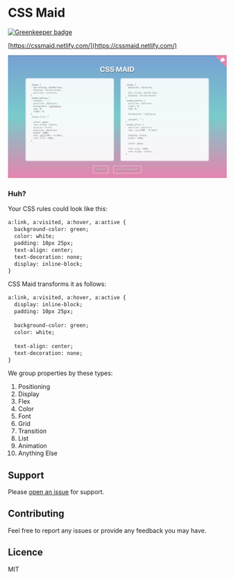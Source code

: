 # CSS Maid

[![Greenkeeper badge](https://badges.greenkeeper.io/dimitrisnl/css-maid.svg)](https://greenkeeper.io/)

[https://cssmaid.netlify.com/](https://cssmaid.netlify.com/)

![screen](assets/screen.png)

### Huh?

Your CSS rules could look like this:

```
a:link, a:visited, a:hover, a:active {
  background-color: green;
  color: white;
  padding: 10px 25px;
  text-align: center;
  text-decoration: none;
  display: inline-block;
}
```

CSS Maid transforms it as follows:

```
a:link, a:visited, a:hover, a:active {
  display: inline-block;
  padding: 10px 25px;

  background-color: green;
  color: white;

  text-align: center;
  text-decoration: none;
}
```

We group properties by these types:

1.  Positioning
2.  Display
3.  Flex
4.  Color
5.  Font
6.  Grid
7.  Transition
8.  List
9.  Animation
10. Anything Else

## Support

Please [open an issue](https://github.com/DimitrisNL/css-maid/issues/new) for support.

## Contributing

Feel free to report any issues or provide any feedback you may have.

## Licence

MIT
